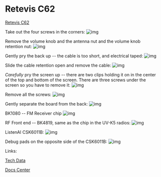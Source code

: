 # Retevis C62

[Retevis C62](https://www.retevis.com/retevis-c62-5-w-long-range-uv-dual-band-ai-noise-reducation-business-radio-us)

Take out the four screws in the corners:
![img](./Photos/dissassembly_1.jpeg)

Remove the volume knob and the antenna nut and the volume knob retention nut:
![img](./Photos/dissassembly_2.jpeg)

Gently pry the back up -- the cable is too short, and electrical taped:
![img](./Photos/dissassembly_3.jpeg)

Slide the cable retention open and remove the cable:
![img](./Photos/dissassembly_4.jpeg)

*Carefully* pry the screen up -- there are two clips holding it on in the center of the top and bottom of the screen.  There are three screws under the screen so you have to remove it:
![img](./Photos/dissassembled_1.jpeg)

Remove all the screws:
![img](./Photos/screen_removed.jpeg)

Gently separate the board from the back:
![img](./Photos/01_Mainboard.jpeg)

BK1080 -- FM Receiver chip
![img](./Photos/BK1080_FM_RCV.jpeg)

RF Front end -- BK4819, same as the chip in the UV-K5 radios: 
![img](./Photos/BK4819.jpeg)

ListenAI CSK6011B:
![img](./Photos/CSK6011B.jpeg)

Debug pads on the opposite side of the CSK6011B:
![img](./Photos/Debug_Pads.jpeg)

Links:


[Tech Data](https://aijishu.com/a/1060000000360658)

[Docs Center](https://docs2.listenai.com/x/af7lMsf-Scg)